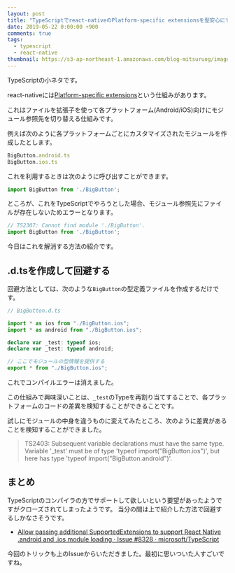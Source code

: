 ```yaml
---
layout: post
title: "TypeScriptでreact-nativeのPlatform-specific extensionsを型安心にする"
date: 2019-05-22 0:00:00 +900
comments: true
tags:
  - typescript
  - react-native
thumbnail: https://s3-ap-northeast-1.amazonaws.com/blog-mitsuruog/images/2019/typescript-platform-extensions-logo.png
---
```


TypeScriptの小ネタです。

react-nativeには[Platform-specific extensions](https://facebook.github.io/react-native/docs/platform-specific-code.html#platform-specific-extensions)という仕組みがあります。

これはファイルを拡張子を使って各プラットフォーム(Android/iOS)向けにモジュール参照先を切り替える仕組みです。

例えば次のように各プラットフォームごとにカスタマイズされたモジュールを作成したとします。

```ts
BigButton.android.ts
BigButton.ios.ts
```

これを利用するときは次のように呼び出すことができます。

```ts
import BigButton from './BigButton';
```

ところが、これをTypeScriptでやろうとした場合、モジュール参照先にファイルが存在しないためエラーとなります。

```ts
// TS2307: Cannot find module './BigButton'.
import BigButton from './BigButton';
```

今日はこれを解消する方法の紹介です。

## .d.tsを作成して回避する

回避方法としては、次のような`BigButton`の型定義ファイルを作成するだけです。

```ts
// BigButton.d.ts

import * as ios from "./BigButton.ios"; 
import * as android from "./BigButton.ios"; 

declare var _test: typeof ios;
declare var _test: typeof android;

// ここでモジュールの型情報を提供する
export * from "./BigButton.ios"; 
```

これでコンパイルエラーは消えました。

この仕組みで興味深いことは、`_test`のTypeを再割り当てすることで、各プラットフォームのコードの差異を検知することができることです。

試しにモジュールの中身を違うものに変えてみたところ、次のように差異があることを検知することができました。

> TS2403: Subsequent variable declarations must have the same type. Variable '_test' must be of type 'typeof import("BigButton.ios")', but here has type 'typeof import("BigButton.android")'.

## まとめ

TypeScriptのコンパイラの方でサポートして欲しいという要望があったようですがクローズされてしまったようです。
当分の間は上で紹介した方法で回避するしかなさそうです。
 
- [Allow passing additional SupportedExtensions to support React Native \.android and \.ios module loading · Issue \#8328 · microsoft/TypeScript](https://github.com/microsoft/TypeScript/issues/8328)

今回のトリックも上のIssueからいただきました。最初に思いついた人すごいですね。